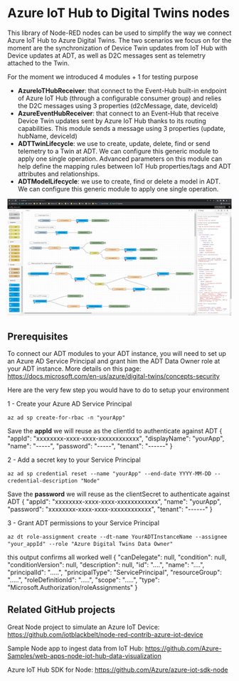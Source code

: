 # Azure IoT Hub to Digital Twins nodes

This library of Node-RED nodes can be used to simplify the way we connect Azure IoT Hub to Azure Digital Twins. The two scenarios we focus on for the moment are the synchronization of Device Twin updates from IoT Hub with Device updates at ADT, as well as D2C messages sent as telemetry attached to the Twin.

For the moment we introduced 4 modules + 1 for testing purpose
- **AzureIoTHubReceiver**: that connect to the Event-Hub built-in endpoint of Azure IoT Hub (through a configurable consumer group) and relies the D2C messages using 3 properties (d2cMessage, date, deviceId)
- **AzureEventHubReceiver**: that connect to an Event-Hub that receive Device Twin updates sent by Azure IoT Hub thanks to its routing capabilities. This module sends a message using 3 properties (update, hubName, deviceId)
- **ADTTwinLifecycle**: we use to create, update, delete, find or send telemetry to a Twin at ADT. We can configure this generic module to apply one single operation. Advanced parameters on this module can help define the mapping rules between IoT Hub properties/tags and ADT attributes and relationships.
- **ADTModelLifecycle**: we use to create, find or delete a model in ADT. We can configure this generic module to apply one single operation.

[![Example of flow](https://github.com/arfontai/node-red-contrib-azure-iothub-2-adt/blob/main/images/flow1.png "Example of flow")](https://github.com/arfontai/node-red-contrib-azure-iothub-2-adt/blob/main/images/flow1.png "Example of flow")

## Prerequisites

To connect our ADT modules to your ADT instance, you will need to set up an Azure AD Service Principal and grant him the ADT Data Owner role at your ADT instance. More details on this page: https://docs.microsoft.com/en-us/azure/digital-twins/concepts-security

Here are the very few step you would have to do to setup your environment

1 - Create your Azure AD Service Principal

```shell
az ad sp create-for-rbac -n "yourApp"
```
Save the **appId** we will reuse as the clientId to authenticate against ADT
{
  "appId": "xxxxxxxx-xxxx-xxxx-xxxxxxxxxxxx",
  "displayName": "yourApp",
  "name": "-----",
  "password": "-----",
  "tenant": "------"
}

2 -  Add a secret key to your Service Principal

```shell
az ad sp credential reset --name "yourApp" --end-date YYYY-MM-DD --credential-description "Node"
```
Save the **password** we will reuse as the clientSecret to authenticate against ADT
{
  "appId": "xxxxxxxx-xxxx-xxxx-xxxxxxxxxxxx",
  "name": "yourApp",
  "password": "xxxxxxxx-xxxx-xxxx-xxxxxxxxxxxx",
  "tenant": "------"
}

3 -  Grant ADT permissions to your Service Principal 

```shell
az dt role-assignment create --dt-name YourADTInstanceName --assignee "your_appId" --role "Azure Digital Twins Data Owner"
```
this output confirms all worked well
{
  "canDelegate": null,
  "condition": null,
  "conditionVersion": null,
  "description": null,
  "id": "....",
  "name": "....",
  "principalId": ".....",
  "principalType": "ServicePrincipal",
  "resourceGroup": ".....",
  "roleDefinitionId": ".....",
  "scope": ".....",
  "type": "Microsoft.Authorization/roleAssignments"
}



## Related GitHub projects
Great Node project to simulate an Azure IoT Device: https://github.com/iotblackbelt/node-red-contrib-azure-iot-device<p>
Sample Node app to ingest data from IoT Hub: https://github.com/Azure-Samples/web-apps-node-iot-hub-data-visualization<p>
Azure IoT Hub SDK for Node: https://github.com/Azure/azure-iot-sdk-node<p>